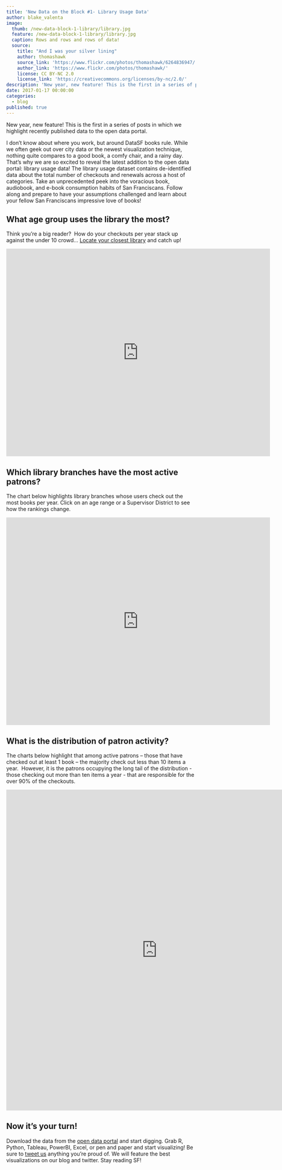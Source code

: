 ```yaml
---
title: 'New Data on the Block #1- Library Usage Data'
author: blake_valenta
image:
  thumb: /new-data-block-1-library/library.jpg
  feature: /new-data-block-1-library/library.jpg
  caption: Rows and rows and rows of data!
  source:
    title: "And I was your silver lining"
    author: thomashawk
    source_link: 'https://www.flickr.com/photos/thomashawk/6264836947/'
    author_link: 'https://www.flickr.com/photos/thomashawk/'
    license: CC BY-NC 2.0
    license_link: 'https://creativecommons.org/licenses/by-nc/2.0/'
description: 'New year, new feature! This is the first in a series of posts in which we highlight recently published data to the open data portal. First up, library data!'
date: 2017-01-17 00:00:00
categories:
  - blog
published: true
---
```



New year, new feature! This is the first in a series of posts in which we highlight recently published data to the open data portal.

I don’t know about where you work, but around DataSF books rule. While we often geek out over city data or the newest visualization technique, nothing quite compares to a good book, a comfy chair, and a rainy day. That’s why we are so excited to reveal the latest addition to the open data portal: library usage data! The library usage dataset contains de-identified data about the total number of checkouts and renewals across a host of categories. Take an unprecedented peek into the voracious book, audiobook, and e-book consumption habits of San Franciscans. Follow along and prepare to have your assumptions challenged and learn about your fellow San Franciscans impressive love of books!

## What age group uses the library the most?

Think you’re a big reader? &nbsp;How do your checkouts per year stack up against the under 10 crowd… [Locate your closest library](https://www.google.com/maps/d/viewer?ll=37.75684299999998%2C-122.444366&amp;spn=0.095003%2C0.145912&amp;hl=en&amp;msa=0&amp;z=12&amp;source=embed&amp;ie=UTF8&amp;mid=1B8aE_aJusm_OGyajBH7pW_EfDdo) and catch up!

<iframe src="https://app.powerbi.com/view?r=eyJrIjoiZTdiMTQyZjctMzMwYS00ODA4LWI5ODgtNjIxZDEzYWQ4YWE5IiwidCI6IjIyZDVjMmNmLWNlM2UtNDQzZC05YTdmLWRmY2MwMjMxZjczZiIsImMiOjZ9" allowfullscreen="true" width="700" height="550" frameborder="0"></iframe>

## Which library branches have the most active patrons?

The chart below highlights library branches whose users check out the most books per year. Click on an age range or a Supervisor District to see how the rankings change.

<iframe src="https://app.powerbi.com/view?r=eyJrIjoiNjJhM2Y3YTUtN2RjOC00YjRiLWE1ZmEtNWFkNWU0Y2JmMTBmIiwidCI6IjIyZDVjMmNmLWNlM2UtNDQzZC05YTdmLWRmY2MwMjMxZjczZiIsImMiOjZ9" allowfullscreen="true" width="700" height="550" frameborder="0"></iframe>

## What is the distribution of patron activity?

The charts below highlight that among active patrons – those that have checked out at least 1 book – the majority check out less than 10 items a year.&nbsp; However, it is the patrons occupying the long tail of the distribution - those checking out more than ten items a year - that are responsible for the over 90% of the checkouts.

<iframe src="https://app.powerbi.com/view?r=eyJrIjoiNjg0ZDBhNTItZGM4Ny00ZDg5LWJlNTMtZTVkNjgwMGYyMWIwIiwidCI6IjIyZDVjMmNmLWNlM2UtNDQzZC05YTdmLWRmY2MwMjMxZjczZiIsImMiOjZ9" allowfullscreen="true" width="800" height="850" frameborder="0"></iframe>

## Now it’s your turn!

Download the data from the [open data portal](https://data.sfgov.org/Culture-and-Recreation/Library-Usage/qzz6-2jup) and start digging. Grab R, Python, Tableau, PowerBI, Excel, or pen and paper and start visualizing! Be sure to [tweet us](https://twitter.com/datasf) anything you’re proud of. We will feature the best visualizations on our blog and twitter. Stay reading SF!